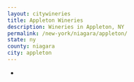 ```yaml
---
layout: citywineries
title: Appleton Wineries
description: Wineries in Appleton, NY
permalink: /new-york/niagara/appleton/
state: ny
county: niagara
city: appleton
---
```

-
